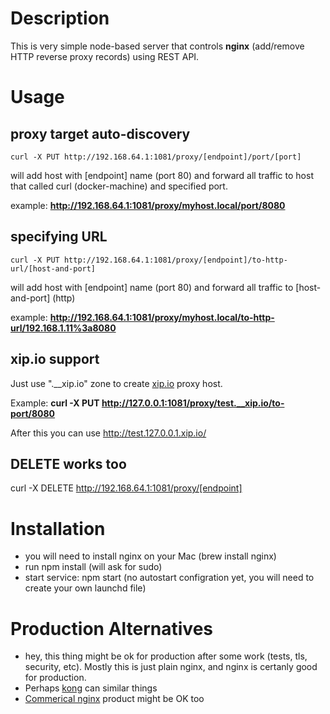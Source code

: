 
# Description 

This is very simple node-based server that controls **nginx** (add/remove HTTP reverse proxy records) using REST API.


# Usage 

## proxy target auto-discovery

```
curl -X PUT http://192.168.64.1:1081/proxy/[endpoint]/port/[port]
```
 
will add host with [endpoint] name (port 80) and forward all traffic to host that called curl 
(docker-machine) and specified port. 

example: **http://192.168.64.1:1081/proxy/myhost.local/port/8080**


## specifying URL 


```
curl -X PUT http://192.168.64.1:1081/proxy/[endpoint]/to-http-url/[host-and-port]
```
 
will add host with [endpoint] name (port 80) and forward all traffic to [host-and-port] (http)

example: **http://192.168.64.1:1081/proxy/myhost.local/to-http-url/192.168.1.11%3a8080**

## xip.io support 


Just use ".__xip.io" zone to create [xip.io](http://xip.io) proxy host. 

Example: **curl -X PUT http://127.0.0.1:1081/proxy/test.__xip.io/to-port/8080**

After this you can use http://test.127.0.0.1.xip.io/


## DELETE works too

curl -X DELETE http://192.168.64.1:1081/proxy/[endpoint]


# Installation 

- you will need to install nginx on your Mac (brew install nginx)
- run npm install (will ask for sudo)
- start service: npm start  (no autostart configration yet, you will need to create your own launchd file) 



# Production Alternatives

- hey, this thing might be ok for production after some work (tests, tls, security, etc). Mostly this is just plain nginx, and nginx is certanly good for production. 
- Perhaps [kong](https://getkong.org/) can similar things 
- [Commerical nginx](https://www.nginx.com/products/) product might be OK too 

